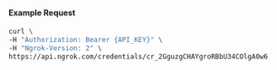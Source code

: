 
#### Example Request
```bash
curl \
-H "Authorization: Bearer {API_KEY}" \
-H "Ngrok-Version: 2" \
https://api.ngrok.com/credentials/cr_2GguzgCHAYgroRBbU34COlgA0w6
